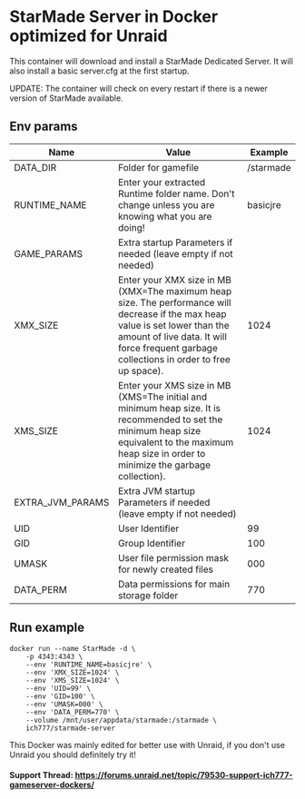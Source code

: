 # StarMade Server in Docker optimized for Unraid
This container will download and install a StarMade Dedicated Server.
It will also install a basic server.cfg at the first startup.

UPDATE: The container will check on every restart if there is a newer version of StarMade available.


## Env params
| Name | Value | Example |
| --- | --- | --- |
| DATA_DIR | Folder for gamefile | /starmade |
| RUNTIME_NAME | Enter your extracted Runtime folder name. Don't change unless you are knowing what you are doing! | basicjre |
| GAME_PARAMS | Extra startup Parameters if needed (leave empty if not needed) | |
| XMX_SIZE | Enter your XMX size in MB (XMX=The maximum heap size. The performance will decrease if the max heap value is set lower than the amount of live data. It will force frequent garbage collections in order to free up space). | 1024 |
| XMS_SIZE | Enter your XMS size in MB (XMS=The initial and minimum heap size. It is recommended to set the minimum heap size equivalent to the maximum heap size in order to minimize the garbage collection). | 1024 |
| EXTRA_JVM_PARAMS | Extra JVM startup Parameters if needed (leave empty if not needed) | |
| UID | User Identifier | 99 |
| GID | Group Identifier | 100 |
| UMASK | User file permission mask for newly created files | 000 |
| DATA_PERM | Data permissions for main storage folder | 770 |

## Run example
```
docker run --name StarMade -d \
	-p 4343:4343 \
	--env 'RUNTIME_NAME=basicjre' \
	--env 'XMX_SIZE=1024' \
    --env 'XMS_SIZE=1024' \
	--env 'UID=99' \
	--env 'GID=100' \
	--env 'UMASK=000' \
	--env 'DATA_PERM=770' \
	--volume /mnt/user/appdata/starmade:/starmade \
	ich777/starmade-server
```

This Docker was mainly edited for better use with Unraid, if you don't use Unraid you should definitely try it!

#### Support Thread: https://forums.unraid.net/topic/79530-support-ich777-gameserver-dockers/